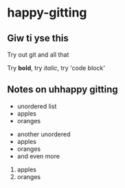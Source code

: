 # happy-gitting

## Giw ti yse this

Try out git and all that

Try **bold**, try _italic_, try 'code block'


## Notes on uhhappy gitting

* unordered list
* apples
* oranges
- another unordered
- apples
- oranges
- and even more 
1. apples
2. oranges